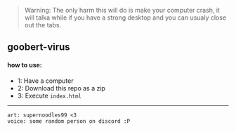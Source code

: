 > Warning: The only harm this will do is make your computer crash, it will talka while if you have a strong desktop and you can usualy close out the tabs.

## goobert-virus

#### how to use:
* 1: Have a computer
* 2: Download this repo as a zip
* 3: Execute `index.html`

---

```
art: supernoodles99 <3
voice: some random person on discord :P
```
